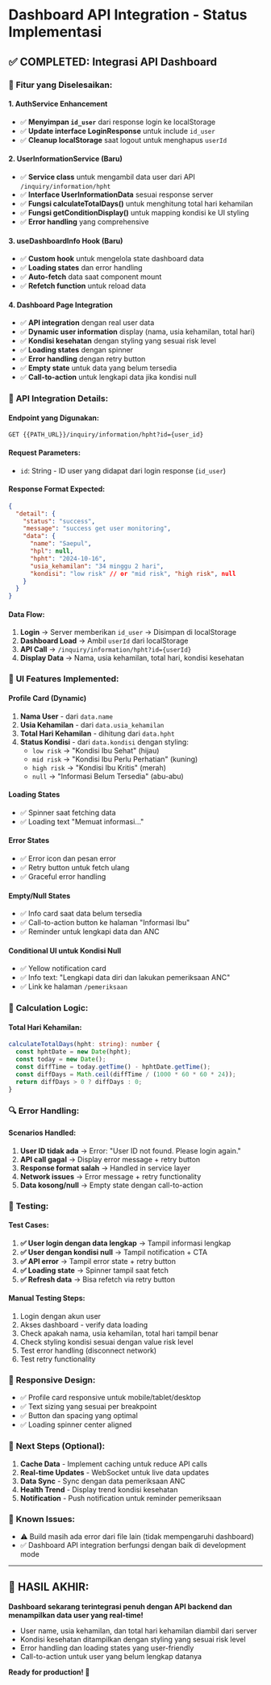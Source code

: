 # Dashboard API Integration - Status Implementasi

## ✅ COMPLETED: Integrasi API Dashboard

### 🎯 **Fitur yang Diselesaikan:**

#### 1. **AuthService Enhancement**

- ✅ **Menyimpan `id_user`** dari response login ke localStorage
- ✅ **Update interface LoginResponse** untuk include `id_user`
- ✅ **Cleanup localStorage** saat logout untuk menghapus `userId`

#### 2. **UserInformationService (Baru)**

- ✅ **Service class** untuk mengambil data user dari API `/inquiry/information/hpht`
- ✅ **Interface UserInformationData** sesuai response server
- ✅ **Fungsi calculateTotalDays()** untuk menghitung total hari kehamilan
- ✅ **Fungsi getConditionDisplay()** untuk mapping kondisi ke UI styling
- ✅ **Error handling** yang comprehensive

#### 3. **useDashboardInfo Hook (Baru)**

- ✅ **Custom hook** untuk mengelola state dashboard data
- ✅ **Loading states** dan error handling
- ✅ **Auto-fetch** data saat component mount
- ✅ **Refetch function** untuk reload data

#### 4. **Dashboard Page Integration**

- ✅ **API integration** dengan real user data
- ✅ **Dynamic user information** display (nama, usia kehamilan, total hari)
- ✅ **Kondisi kesehatan** dengan styling yang sesuai risk level
- ✅ **Loading states** dengan spinner
- ✅ **Error handling** dengan retry button
- ✅ **Empty state** untuk data yang belum tersedia
- ✅ **Call-to-action** untuk lengkapi data jika kondisi null

### 🔧 **API Integration Details:**

#### **Endpoint yang Digunakan:**

```
GET {{PATH_URL}}/inquiry/information/hpht?id={user_id}
```

#### **Request Parameters:**

- `id`: String - ID user yang didapat dari login response (`id_user`)

#### **Response Format Expected:**

```json
{
  "detail": {
    "status": "success",
    "message": "success get user monitoring",
    "data": {
      "name": "Saepul",
      "hpl": null,
      "hpht": "2024-10-16",
      "usia_kehamilan": "34 minggu 2 hari",
      "kondisi": "low risk" // or "mid risk", "high risk", null
    }
  }
}
```

#### **Data Flow:**

1. **Login** → Server memberikan `id_user` → Disimpan di localStorage
2. **Dashboard Load** → Ambil `userId` dari localStorage
3. **API Call** → `/inquiry/information/hpht?id={userId}`
4. **Display Data** → Nama, usia kehamilan, total hari, kondisi kesehatan

### 🎨 **UI Features Implemented:**

#### **Profile Card (Dynamic)**

1. **Nama User** - dari `data.name`
2. **Usia Kehamilan** - dari `data.usia_kehamilan`
3. **Total Hari Kehamilan** - dihitung dari `data.hpht`
4. **Status Kondisi** - dari `data.kondisi` dengan styling:
   - `low risk` → "Kondisi Ibu Sehat" (hijau)
   - `mid risk` → "Kondisi Ibu Perlu Perhatian" (kuning)
   - `high risk` → "Kondisi Ibu Kritis" (merah)
   - `null` → "Informasi Belum Tersedia" (abu-abu)

#### **Loading States**

- ✅ Spinner saat fetching data
- ✅ Loading text "Memuat informasi..."

#### **Error States**

- ✅ Error icon dan pesan error
- ✅ Retry button untuk fetch ulang
- ✅ Graceful error handling

#### **Empty/Null States**

- ✅ Info card saat data belum tersedia
- ✅ Call-to-action button ke halaman "Informasi Ibu"
- ✅ Reminder untuk lengkapi data dan ANC

#### **Conditional UI untuk Kondisi Null**

- ✅ Yellow notification card
- ✅ Info text: "Lengkapi data diri dan lakukan pemeriksaan ANC"
- ✅ Link ke halaman `/pemeriksaan`

### 🧮 **Calculation Logic:**

#### **Total Hari Kehamilan:**

```typescript
calculateTotalDays(hpht: string): number {
  const hphtDate = new Date(hpht);
  const today = new Date();
  const diffTime = today.getTime() - hphtDate.getTime();
  const diffDays = Math.ceil(diffTime / (1000 * 60 * 60 * 24));
  return diffDays > 0 ? diffDays : 0;
}
```

### 🔍 **Error Handling:**

#### **Scenarios Handled:**

1. **User ID tidak ada** → Error: "User ID not found. Please login again."
2. **API call gagal** → Display error message + retry button
3. **Response format salah** → Handled in service layer
4. **Network issues** → Error message + retry functionality
5. **Data kosong/null** → Empty state dengan call-to-action

### 🚀 **Testing:**

#### **Test Cases:**

1. **✅ User login dengan data lengkap** → Tampil informasi lengkap
2. **✅ User dengan kondisi null** → Tampil notification + CTA
3. **✅ API error** → Tampil error state + retry button
4. **✅ Loading state** → Spinner tampil saat fetch
5. **✅ Refresh data** → Bisa refetch via retry button

#### **Manual Testing Steps:**

1. Login dengan akun user
2. Akses dashboard - verify data loading
3. Check apakah nama, usia kehamilan, total hari tampil benar
4. Check styling kondisi sesuai dengan value risk level
5. Test error handling (disconnect network)
6. Test retry functionality

### 📱 **Responsive Design:**

- ✅ Profile card responsive untuk mobile/tablet/desktop
- ✅ Text sizing yang sesuai per breakpoint
- ✅ Button dan spacing yang optimal
- ✅ Loading spinner center aligned

### 🎯 **Next Steps (Optional):**

1. **Cache Data** - Implement caching untuk reduce API calls
2. **Real-time Updates** - WebSocket untuk live data updates
3. **Data Sync** - Sync dengan data pemeriksaan ANC
4. **Health Trend** - Display trend kondisi kesehatan
5. **Notification** - Push notification untuk reminder pemeriksaan

### 🐛 **Known Issues:**

- ⚠️ Build masih ada error dari file lain (tidak mempengaruhi dashboard)
- ✅ Dashboard API integration berfungsi dengan baik di development mode

---

## 🎉 **HASIL AKHIR:**

**Dashboard sekarang terintegrasi penuh dengan API backend dan menampilkan data user yang real-time!**

- User name, usia kehamilan, dan total hari kehamilan diambil dari server
- Kondisi kesehatan ditampilkan dengan styling yang sesuai risk level
- Error handling dan loading states yang user-friendly
- Call-to-action untuk user yang belum lengkap datanya

**Ready for production! 🚀**
